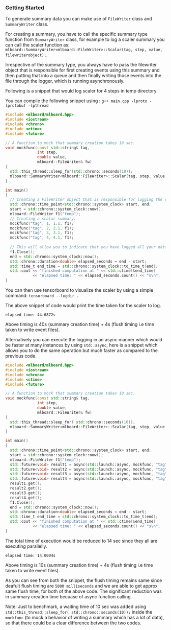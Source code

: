### Getting Started

To generate summary data you can make use of `FileWriter` class and `SummaryWriter` class.

For creating a summary, you have to call the specific summary type function from `SummaryWriter` class, for example to log a scaler summary you can call the scaler function as:
`mlboard::SummaryWriter<mlboard::FileWriter>::Scalar(tag, step, value, filewriterobject);`. 

Irrespective of the summary type, you always have to pass the filewriter object that is responsible for first creating events using this summary and then putting that into a queue and then finally writing those events into the file through the logger, which is running asynchronously.

Following is a snippet that would log scaler for 4 steps in temp directory.

You can compile the following snippet using : `g++ main.cpp -lproto -lprotobuf -lpthread` 

```cpp
#include <mlboard/mlboard.hpp>
#include <iostream>
#include <chrono> 
#include <ctime> 
#include <future>

// A function to mock that summary creation takes 10 sec.
void mockfunc(const std::string& tag,
              int step,
              double value,
              mlboard::FileWriter& fw)
{
  std::this_thread::sleep_for(std::chrono::seconds(10));
  mlboard::SummaryWriter<mlboard::FileWriter>::Scalar(tag, step, value, fw);
}

int main()
{
  // Creating a FileWriter object that is responsible for logging the summary.
  std::chrono::time_point<std::chrono::system_clock> start, end; 
  start = std::chrono::system_clock::now(); 
  mlboard::FileWriter f1("temp");
  // Creating a scalar summary.
  mockfunc("tag", 1, 1.1, f1);
  mockfunc("tag", 2, 2.1, f1);
  mockfunc("tag", 3, 3.1, f1);
  mockfunc("tag", 4, 4.1, f1);
  
  // This will allow you to indicate that you have logged all your data.
  f1.Close();
  end = std::chrono::system_clock::now(); 
  std::chrono::duration<double> elapsed_seconds = end - start; 
  std::time_t end_time = std::chrono::system_clock::to_time_t(end); 
  std::cout << "finished computation at " << std::ctime(&end_time) 
            << "elapsed time: " << elapsed_seconds.count() << "s\n"; 
}
```

You can then use tensorboard to visualize the scaler by using a simple command: `tensorboard --logdir .`

The above snippet of code would print the time taken for the scaler to log.

```
elapsed time: 44.6872s
```

Above timing is 40s (summary creation time) + 4s (flush timing i.e time taken to write event files).

Alternatively you can execute the logging in an async manner which would be faster at many instances by using `std::async`, here is a snippet which allows you to do the same operation but much faster as compared to the previous code.

```cpp
#include <mlboard/mlboard.hpp>
#include <iostream>
#include <chrono> 
#include <ctime> 
#include <future>

// A function to mock that summary creation takes 10 sec.
void mockfunc(const std::string& tag,
              int step,
              double value,
              mlboard::FileWriter& fw)
{
  std::this_thread::sleep_for( std::chrono::seconds(10));
  mlboard::SummaryWriter<mlboard::FileWriter>::Scalar(tag, step, value, fw);
}

int main()
{
  std::chrono::time_point<std::chrono::system_clock> start, end; 
  start = std::chrono::system_clock::now(); 
  mlboard::FileWriter f1("temp");
  std::future<void> result1 = async(std::launch::async, mockfunc, "tag", 1, 1.1, std::ref(f1));
  std::future<void> result2 = async(std::launch::async, mockfunc, "tag", 2, 1.2, std::ref(f1));
  std::future<void> result3 = async(std::launch::async, mockfunc, "tag", 3, 1.3, std::ref(f1));
  std::future<void> result4 = async(std::launch::async, mockfunc, "tag", 4, 1.4, std::ref(f1));
  result1.get();
  result2.get();
  result3.get();
  result4.get();
  f1.Close();  
  end = std::chrono::system_clock::now(); 
  std::chrono::duration<double> elapsed_seconds = end - start; 
  std::time_t end_time = std::chrono::system_clock::to_time_t(end); 
  std::cout << "finished computation at " << std::ctime(&end_time) 
            << "elapsed time: " << elapsed_seconds.count() << "s\n"; 
}
```

The total time of execution would be reduced to 14 sec since they all are executing parallelly.

```
elapsed time: 14.0004s
```

Above timing is 10s (summary creation time) + 4s (flush timing i.e time taken to write event files).

As you can see from both the snippet, the flush timing remains same since deafult flush timing are `5000 milliseconds` and we are able to get approx same flush time, for both of the above code. The significant reduction was in summary creation time becuase of async function calling.

Note: Just to benchmark, a waiting time of 10 sec was added using `std::this_thread::sleep_for( std::chrono::seconds(10));` inside the `mockfunc` (to mock a behavior of writing a summary which has a lot of data), so that there could be a clear difference between the two codes.
